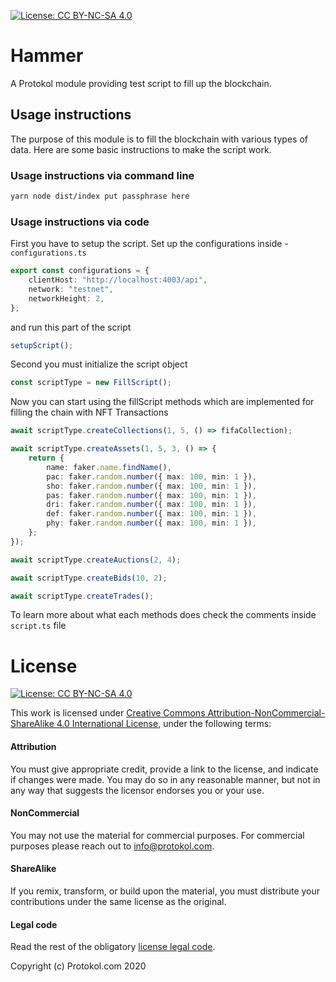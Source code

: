 [![License: CC BY-NC-SA 4.0](https://img.shields.io/badge/License-CC%20BY--NC--SA%204.0-lightgrey.svg)](https://creativecommons.org/licenses/by-nc-sa/4.0/)

# Hammer

A Protokol module providing test script to fill up the blockchain.

## Usage instructions

The purpose of this module is to fill the blockchain with various types of data.
Here are some basic instructions to make the script work.

### Usage instructions via command line

```sh
yarn node dist/index put passphrase here
```

### Usage instructions via code

First you have to setup the script.
Set up the configurations inside - `configurations.ts`

```ts
export const configurations = {
	clientHost: "http://localhost:4003/api",
	network: "testnet",
	networkHeight: 2,
};
```

and run this part of the script

```ts
setupScript();
```

Second you must initialize the script object

```ts
const scriptType = new FillScript();
```

Now you can start using the fillScript methods which are implemented for filling the chain with NFT Transactions

```ts
await scriptType.createCollections(1, 5, () => fifaCollection);

await scriptType.createAssets(1, 5, 3, () => {
	return {
		name: faker.name.findName(),
		pac: faker.random.number({ max: 100, min: 1 }),
		sho: faker.random.number({ max: 100, min: 1 }),
		pas: faker.random.number({ max: 100, min: 1 }),
		dri: faker.random.number({ max: 100, min: 1 }),
		def: faker.random.number({ max: 100, min: 1 }),
		phy: faker.random.number({ max: 100, min: 1 }),
	};
});

await scriptType.createAuctions(2, 4);

await scriptType.createBids(10, 2);

await scriptType.createTrades();
```

To learn more about what each methods does check the comments inside `script.ts` file

# License

[![License: CC BY-NC-SA 4.0](https://img.shields.io/badge/License-CC%20BY--NC--SA%204.0-lightgrey.svg)](https://creativecommons.org/licenses/by-nc-sa/4.0/)

This work is licensed under [Creative Commons Attribution-NonCommercial-ShareAlike 4.0 International License](https://creativecommons.org/licenses/by-nc-sa/4.0/), under the following terms:

#### Attribution

You must give appropriate credit, provide a link to the license, and indicate if changes were made. You may do so in any reasonable manner, but not in any way that suggests the licensor endorses you or your use.

#### NonCommercial

You may not use the material for commercial purposes. For commercial purposes please reach out to info@protokol.com.

#### ShareAlike

If you remix, transform, or build upon the material, you must distribute your contributions under the same license as the original.

#### Legal code

Read the rest of the obligatory [license legal code](https://creativecommons.org/licenses/by-nc-sa/4.0/legalcode).

Copyright (c) Protokol.com 2020
